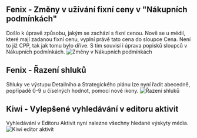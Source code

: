 ﻿---
categories: [fenix]
layout: fenix
---
## Fenix - Změny v užívání fixní ceny v "Nákupních podmínkách"
Došlo k úpravě způsobu, jakým se zachází s fixní cenou. Nově se u médií, které mají zadanou fixní cenu, vyplní právě tato cena do sloupce Cena. Není to již CPP, tak jak tomu bylo dříve. S tím souvisí i úprava popisků sloupců v Nákupních podmínkách. 
![Změny v Nákupních podmínkách]({{site.url}}//data/Zmeny_NP.png "Změny v Nákupních podmínkách")

## Fenix - Řazení shluků
Shluky ve výstupu Detailního a Strategického plánu lze nyní řadit abecedně, popřípadě 0-9 u číselných hodnot, pomocí nové ikony. 
![Řazení shluků]({{site.url}}//data/razeni_shluku.png "Řazení shluků")

## Kiwi - Vylepšené vyhledávání v editoru aktivit
Vyhledávání v Editoru Aktivit nyní nalezne všechny hledané výskyty média.
![Kiwi editor aktivit]({{site.url}}//data/Kiwieditoraktivit.png "Kiwi editor aktivit")

